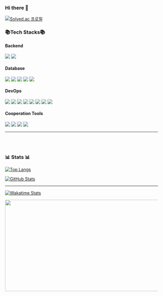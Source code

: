 
### Hi there 👋
[![Solved.ac 프로필](http://mazassumnida.wtf/api/v2/generate_badge?boj=jsangmin99)](https://solved.ac/jsangmin99)

### 📚Tech Stacks📚
#### **Backend**  
<div>
<img src="https://img.shields.io/badge/Java-007396?style=for-the-badge&logo=Java&logoColor=white">
<img src="https://img.shields.io/badge/SpringBoot-6DB33F?style=for-the-badge&logo=SpringBoot&logoColor=white">
</div>

#### **Database**  
<div>
<img src="https://img.shields.io/badge/MySQL-4479A1?style=for-the-badge&logo=MySQL&logoColor=white">  
<img src="https://img.shields.io/badge/MariaDB-003545?style=for-the-badge&logo=MariaDB&logoColor=white">  
<img src="https://img.shields.io/badge/PostgreSQL-4169E1?style=for-the-badge&logo=PostgreSQL&logoColor=white">  
<img src="https://img.shields.io/badge/Kafka-231F20?style=for-the-badge&logo=ApacheKafka&logoColor=white">  
<img src="https://img.shields.io/badge/Redis-DC382D?style=for-the-badge&logo=Redis&logoColor=white">  
</div>

#### **DevOps**  
<div>
<img src="https://img.shields.io/badge/AWS EC2-FF9900?style=for-the-badge&logo=amazonec2&logoColor=white">  
<img src="https://img.shields.io/badge/Debian-A81D33?style=for-the-badge&logo=debian&logoColor=white">  
<img src="https://img.shields.io/badge/Ubuntu-E95420?style=for-the-badge&logo=Ubuntu&logoColor=white">  
<img src="https://img.shields.io/badge/Docker-2496ED?style=for-the-badge&logo=Docker&logoColor=white">  
<img src="https://img.shields.io/badge/Kubernetes-326CE5?style=for-the-badge&logo=Kubernetes&logoColor=white">  
<img src="https://img.shields.io/badge/Nginx-009639?style=for-the-badge&logo=nginx&logoColor=white">  
<img src="https://img.shields.io/badge/Caddy-1F88C0?style=for-the-badge&logo=Caddy&logoColor=white">  
<img src="https://img.shields.io/badge/Let's Encrypt-003A70?style=for-the-badge&logo=letsencrypt&logoColor=white">  
</div>

#### **Cooperation Tools**  
<div>
<img src="https://img.shields.io/badge/Git-F05032?style=for-the-badge&logo=Git&logoColor=white">  
<img src="https://img.shields.io/badge/Jira-0052CC?style=for-the-badge&logo=Jira&logoColor=white">  
<img src="https://img.shields.io/badge/Swagger-85EA2D?style=for-the-badge&logo=Swagger&logoColor=white">  
<img src="https://img.shields.io/badge/Notion-000000?style=for-the-badge&logo=Notion&logoColor=white">  
</div>

---
<br/><br/>

### 📊 Stats 📊

[![Top Langs](https://github-readme-stats.vercel.app/api/top-langs/?username=jsangmin99&exclude_repo=Dinosaur-Adventure&hide=C%23,HLSL,ShaderLab)](https://github.com/anuraghazra/github-readme-stats)

[![GitHub Stats](https://github-readme-stats.vercel.app/api?username=jsangmin99&count_private=true&hide_border=true&theme=dark)](https://github.com/jsangmin99)

---

[![Wakatime Stats](https://wakatime.com/badge/user/5aad2684-6bee-45ef-912b-57c9eab97100.svg)](https://wakatime.com/@5aad2684-6bee-45ef-912b-57c9eab97100)


<a href="https://github.com/devxb/gitanimals">
<img
  src="https://render.gitanimals.org/farms/jsangmin99"
  width="600"
  height="300"
/>
</a>


<!--
**jsangmin99/jsangmin99** is a ✨ _special_ ✨ repository because its `README.md` (this file) appears on your GitHub profile.

Here are some ideas to get you started:

- 🔭 I’m currently working on ...
- 🌱 I’m currently learning ...
- 👯 I’m looking to collaborate on ...
- 🤔 I’m looking for help with ...
- 💬 Ask me about ...
- 📫 How to reach me: ...
- 😄 Pronouns: ...
- ⚡ Fun fact: ...
-->
